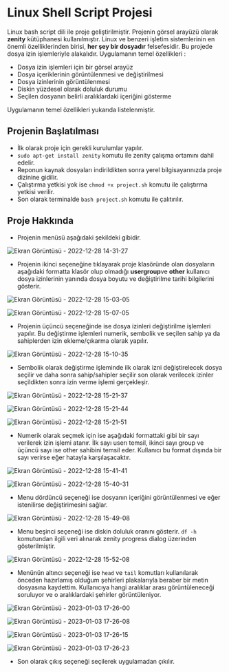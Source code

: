 # Linux Shell Script Projesi

Linux bash script dili ile proje geliştirilmiştir. Projenin görsel arayüzü olarak <b>zenity</b> kütüphanesi kullanılmıştır. Linux ve benzeri işletim sistemlerinin en önemli özelliklerinden birisi, <b>her şey bir dosyadır</b> felsefesidir. Bu projede dosya izin işlemleriyle alakalıdır. Uygulamanın temel özellikleri :

<ul>
  <li>Dosya izin işlemleri için bir görsel arayüz </li>
  <li>Dosya içeriklerinin görüntülenmesi ve değiştirilmesi</li>
  <li>Dosya izinlerinin görüntülenmesi</li>
  <li>Diskin yüzdesel olarak doluluk durumu</li>
  <li>Seçilen dosyanın belirli aralıklardaki içeriğini gösterme</li>
</ul>
Uygulamanın temel özellikleri yukarıda listelenmiştir. 



<h2> Projenin Başlatılması </h2>

* İlk olarak proje için gerekli kurulumlar yapılır.
* `sudo apt-get install zenity` komutu ile  zenity çalışma ortamını dahil edelir. 
* Reponun kaynak dosyaları indirildikten sonra yerel bilgisayarınızda proje dizinine gidilir.
* Çalıştırma yetkisi yok ise `chmod +x project.sh` komutu ile çalıştırma yetkisi verilir.
* Son olarak terminalde `bash project.sh` komutu ile çalıtırılır.

<h2> Proje Hakkında </h2>

* Projenin menüsü aşağıdaki şekildeki gibidir. 

![Ekran Görüntüsü - 2022-12-28 14-31-27](https://user-images.githubusercontent.com/73036927/209805896-41ff7dda-1d41-4feb-a6f6-b976a64f921b.png)

* Projenin ikinci seçeneğine tıklayarak proje klasöründe olan dosyaların aşağıdaki formatta klasör olup olmadığı <b>user</b><b>group</b>ve <b>other</b> kullanıcı dosya izinlerinin yanında dosya boyutu ve değiştirilme tarihi bilgilerini gösterir.

![Ekran Görüntüsü - 2022-12-28 15-03-05](https://user-images.githubusercontent.com/73036927/209809492-81bce8ae-6eee-4527-913a-531e6554c85d.png)

![Ekran Görüntüsü - 2022-12-28 15-07-05](https://user-images.githubusercontent.com/73036927/209809862-c97c0669-deab-46dc-aa92-6619b55534de.png)

* Projenin üçüncü seçeneğinde ise dosya izinleri değiştirilme işlemleri yapılır. Bu değiştirme işlemleri numerik, sembolik ve seçilen sahip ya da sahiplerden izin ekleme/çıkarma olarak yapılır.

![Ekran Görüntüsü - 2022-12-28 15-10-35](https://user-images.githubusercontent.com/73036927/209810343-a655a389-1ea6-4555-8a7c-de9c7af0e38a.png)


* Sembolik olarak değiştirme işleminde ilk olarak izni değiştirelecek dosya seçilir ve daha sonra sahip/sahipler seçilir son olarak verilecek izinler seçildikten sonra izin verme işlemi gerçekleşir.

![Ekran Görüntüsü - 2022-12-28 15-21-37](https://user-images.githubusercontent.com/73036927/209811550-c8adff8d-2e43-401b-832d-d76d504cf603.png)

![Ekran Görüntüsü - 2022-12-28 15-21-44](https://user-images.githubusercontent.com/73036927/209812612-4341f513-884b-4a67-9d09-ee2a437f9909.png)


![Ekran Görüntüsü - 2022-12-28 15-21-51](https://user-images.githubusercontent.com/73036927/209812411-71beb3ce-5201-4ec4-98e0-2506bfafed96.png)

* Numerik olarak seçmek için ise aşağıdaki formattaki gibi bir sayı verilerek izin işlemi atanır. İlk sayı userı temsil, ikinci sayı group ve üçüncü sayı ise other sahibini temsil eder. Kullanıcı bu format dışında bir sayı verirse eğer hatayla karşılaşacaktır.

![Ekran Görüntüsü - 2022-12-28 15-41-41](https://user-images.githubusercontent.com/73036927/209814000-465a7e70-0243-4f0f-a955-4caba1cb7b4d.png)


![Ekran Görüntüsü - 2022-12-28 15-40-31](https://user-images.githubusercontent.com/73036927/209813908-63548c84-243a-4122-a92b-593b2b3f25c5.png)



* Menu dördüncü seçeneği ise dosyanın içeriğini görüntülenmesi ve eğer istenilirse değiştirimesini sağlar.

![Ekran Görüntüsü - 2022-12-28 15-49-08](https://user-images.githubusercontent.com/73036927/209814853-40177268-cb0f-4816-a235-1beffcb53aad.png)

* Menu beşinci seçeneği ise diskin doluluk oranını gösterir. `df -h` komutundan ilgili veri alınarak zenity progress dialog üzerinden gösterilmiştir.

![Ekran Görüntüsü - 2022-12-28 15-52-08](https://user-images.githubusercontent.com/73036927/209815236-c55503da-a788-40f8-adc6-56ac770c1bc5.png)

* Menünün altıncı seçeneği ise `head` ve  `tail` komutları kullanılarak önceden hazırlamış olduğum şehirleri plakalarıyla beraber bir metin dosyasına kaydettim. Kullanıcıya hangi aralıklar arası görüntüleneceği soruluyor ve o aralıklardaki şehirler görüntüleniyor.

![Ekran Görüntüsü - 2023-01-03 17-26-00](https://user-images.githubusercontent.com/73036927/210379416-cc3894e0-cdf6-4dd6-97d8-232d6e53bd5c.png)

![Ekran Görüntüsü - 2023-01-03 17-26-08](https://user-images.githubusercontent.com/73036927/210379485-c9d72cfb-4cdc-48d3-b943-e56c02c5c457.png)

![Ekran Görüntüsü - 2023-01-03 17-26-15](https://user-images.githubusercontent.com/73036927/210379583-3578aa61-443f-4d81-bb99-e2f495bf8217.png)

![Ekran Görüntüsü - 2023-01-03 17-26-23](https://user-images.githubusercontent.com/73036927/210379645-525c94d3-64da-408c-9252-3147ad6f0819.png)


* Son olarak çıkış seçeneği seçilerek uygulamadan çıkılır.

 



